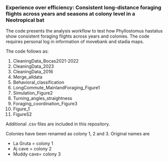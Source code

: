 
### Experience over efficiency: Consistent long-distance foraging flights across years and seasons at colony level in a Neotropical bat

The code presents the analysis workflow to test how Phyllostomus hastatus show consistent foraging flights across years and colonies. The code requires personal log in information of movebank and stadia maps.

The code follows as:

1. CleaningData_Bocas2021-2022
2. CleaningData_2023
3. CleaningData_2016
4. Merge_alldata
5. Behavioral_classification
6. LongCommute_MainlandForaging_Figure1
7. Simulation_Figure2
8. Turning_angles_straightness
9. Foraging_coordination_Figure3
10. Figure_1
11. FigureS2

Additional .csv files are included in this repository.

Colonies have been renamed as colony 1, 2 and 3. Original names are
- La Gruta = colony 1
- Aj cave = colony 2
- Muddy cave= colony 3
